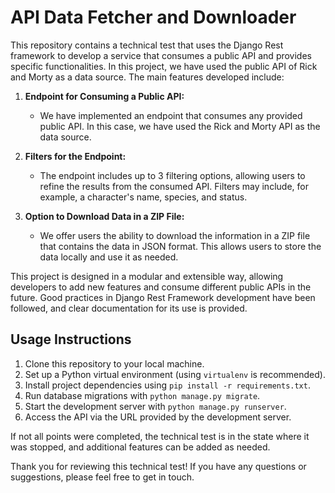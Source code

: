 # API Data Fetcher and Downloader

This repository contains a technical test that uses the Django Rest framework to develop a service that consumes a public API and provides specific functionalities. In this project, we have used the public API of Rick and Morty as a data source. The main features developed include:

1. **Endpoint for Consuming a Public API:**
   - We have implemented an endpoint that consumes any provided public API. In this case, we have used the Rick and Morty API as the data source.

2. **Filters for the Endpoint:**
   - The endpoint includes up to 3 filtering options, allowing users to refine the results from the consumed API. Filters may include, for example, a character's name, species, and status.

3. **Option to Download Data in a ZIP File:**
   - We offer users the ability to download the information in a ZIP file that contains the data in JSON format. This allows users to store the data locally and use it as needed.

This project is designed in a modular and extensible way, allowing developers to add new features and consume different public APIs in the future. Good practices in Django Rest Framework development have been followed, and clear documentation for its use is provided.

## Usage Instructions

1. Clone this repository to your local machine.
2. Set up a Python virtual environment (using `virtualenv` is recommended).
3. Install project dependencies using `pip install -r requirements.txt`.
4. Run database migrations with `python manage.py migrate`.
5. Start the development server with `python manage.py runserver`.
6. Access the API via the URL provided by the development server.

If not all points were completed, the technical test is in the state where it was stopped, and additional features can be added as needed.

Thank you for reviewing this technical test! If you have any questions or suggestions, please feel free to get in touch.

